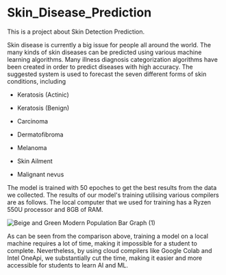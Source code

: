 # Skin_Disease_Prediction
This is a project about Skin Detection Prediction.


Skin disease is currently a big issue for people all around the world. The many kinds of skin diseases can be predicted using various machine learning algorithms. Many illness diagnosis categorization algorithms have been created in order to predict diseases with high accuracy. The suggested system is used to forecast the seven different forms of skin conditions, including 

* Keratosis (Actinic)

* Keratosis (Benign)

* Carcinoma

* Dermatofibroma

* Melanoma

* Skin Ailment

* Malignant nevus

The model is trained with 50 epoches to get the best results from the data we collected. The results of our model's training utilising various compilers are as follows. The local computer that we used for training has a Ryzen 550U processor and 8GB of RAM.


![Beige and Green Modern Population Bar Graph (1)](https://user-images.githubusercontent.com/79637176/224915086-a60c48e3-e4fe-4fff-a26d-30ef53b6cea1.png)


As can be seen from the comparison above, training a model on a local machine requires a lot of time, making it impossible for a student to complete. Nevertheless, by using cloud compilers like Google Colab and Intel OneApi, we substantially cut the time, making it easier and more accessible for students to learn AI and ML.
